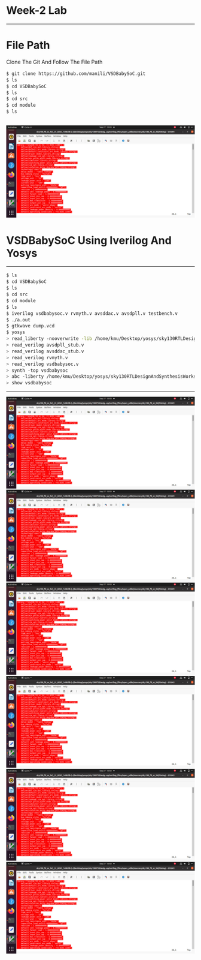 # Week-2  Lab
---
# File Path
Clone The Git And Follow The File Path
```bash
$ git clone https://github.com/manili/VSDBabySoC.git
$ ls
$ cd VSDBabySoC
$ ls
$ cd src
$ cd module
$ ls
```

![gvim cells](https://github.com/khajamufaqqamuddin-pixel/KMU-From-RTL-to-Reality/blob/main/Week-1/Day-2/Lab/gvim%20cells.jpeg)
---



# VSDBabySoC Using Iverilog And Yosys

---


```bash
$ ls
$ cd VSDBabySoC
$ ls
$ cd src
$ cd module
$ ls
$ iverilog vsdbabysoc.v rvmyth.v avsddac.v avsdpll.v testbench.v
$ ./a.out
$ gtkwave dump.vcd
$ yosys
> read_liberty -nooverwrite -lib /home/kmu/Desktop/yosys/sky130RTLDesignAndSynthesisWorkshop/verilog_files/open_pdks/sources/sky130_fd_sc_hd/timing/sky130_fd_sc_hd__tt_025C_1v80.lib
> read_verilog avsdpll_stub.v
> read_verilog avsddac_stub.v
> read_verilog rvmyth.v
> read_verilog vsdbabysoc.v
> synth -top vsdbabysoc
> abc -liberty /home/kmu/Desktop/yosys/sky130RTLDesignAndSynthesisWorkshop/verilog_files/open_pdks/sources/sky130_fd_sc_hd/timing/sky130_fd_sc_hd__tt_025C_1v80.lib
> show vsdbabysoc
```

---

![gvim cells](https://github.com/khajamufaqqamuddin-pixel/KMU-From-RTL-to-Reality/blob/main/Week-1/Day-2/Lab/gvim%20cells.jpeg)
![gvim cells](https://github.com/khajamufaqqamuddin-pixel/KMU-From-RTL-to-Reality/blob/main/Week-1/Day-2/Lab/gvim%20cells.jpeg)
![gvim cells](https://github.com/khajamufaqqamuddin-pixel/KMU-From-RTL-to-Reality/blob/main/Week-1/Day-2/Lab/gvim%20cells.jpeg)
![gvim cells](https://github.com/khajamufaqqamuddin-pixel/KMU-From-RTL-to-Reality/blob/main/Week-1/Day-2/Lab/gvim%20cells.jpeg)
![gvim cells](https://github.com/khajamufaqqamuddin-pixel/KMU-From-RTL-to-Reality/blob/main/Week-1/Day-2/Lab/gvim%20cells.jpeg)
![gvim cells](https://github.com/khajamufaqqamuddin-pixel/KMU-From-RTL-to-Reality/blob/main/Week-1/Day-2/Lab/gvim%20cells.jpeg)
